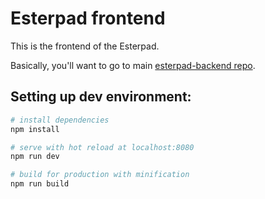 # Esterpad frontend

This is the frontend of the Esterpad.

Basically, you'll want to go to main [esterpad-backend repo](https://github.com/anon2anon/esterpad-backend).

## Setting up dev environment:

```bash
# install dependencies
npm install

# serve with hot reload at localhost:8080
npm run dev

# build for production with minification
npm run build
```
